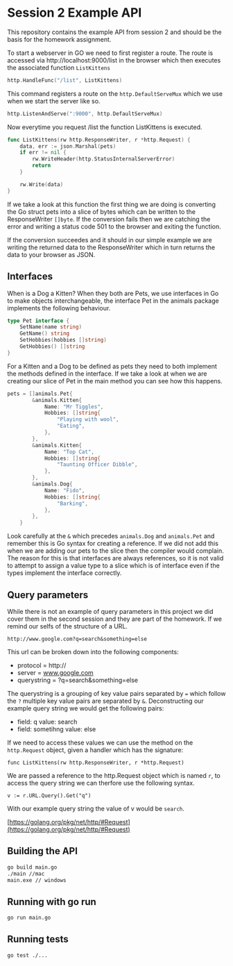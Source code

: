 # Session 2 Example API

This repository contains the example API from session 2 and should be the basis for the homework assignment.  

To start a webserver in GO we need to first register a route.  The route is accessed via http://localhost:9000/list in the browser which then executes the associated function `ListKittens`

```go
http.HandleFunc("/list", ListKittens)
```

This command registers a route on the `http.DefaultServeMux` which we use when we start the server like so.

```go
http.ListenAndServe(":9000", http.DefaultServeMux)
```

Now everytime you request /list the function ListKittens is executed.

```go
func ListKittens(rw http.ResponseWriter, r *http.Request) {
	data, err := json.Marshal(pets)
	if err != nil {
		rw.WriteHeader(http.StatusInternalServerError)
		return
	}

	rw.Write(data)
}
```

If we take a look at this function the first thing we are doing is converting the Go struct pets into a slice of bytes which can be written to the ResponseWriter `[]byte`.  If the conversion fails then we are catching the error and writing a status code 501 to the browser and exiting the function.

If the conversion succeedes and it should in our simple example we are writing the returned data to the ResponseWriter which in turn returns the data to your browser as JSON.

## Interfaces
When is a Dog a Kitten?  When they both are Pets, we use interfaces in Go to make objects interchangeable, the interface Pet in the animals package implements the following behaviour.

```go
type Pet interface {
	SetName(name string)
	GetName() string
	SetHobbies(hobbies []string)
	GetHobbies() []string
}
```

For a Kitten and a Dog to be defined as pets they need to both implement the methods defined in the interface.  If we take a look at when we are creating our slice of Pet in the main method you can see how this happens.

```go
pets = []animals.Pet{
		&animals.Kitten{
			Name: "Mr Tiggles",
			Hobbies: []string{
				"Playing with wool",
				"Eating",
			},
		},
		&animals.Kitten{
			Name: "Top Cat",
			Hobbies: []string{
				"Taunting Officer Dibble",
			},
		},
		&animals.Dog{
			Name: "Fido",
			Hobbies: []string{
				"Barking",
			},
		},
	}
```

Look carefully at the `&` which precedes `animals.Dog` and `animals.Pet` and remember this is Go syntax for creating a reference.  If we did not add this when we are adding our pets to the slice then the compiler would complain.  The reason for this is that interfaces are always references, so it is not valid to attempt to assign a value type to a slice which is of interface even if the types implement the interface correctly.

## Query parameters
While there is not an example of query parameters in this project we did cover them in the second session and they are part of the homework.  If we remind our selfs of the structure of a URL.

```
http://www.google.com?q=search&something=else
```

This url can be broken down into the following components:
* protocol = http://
* server = www.google.com
* querystring = ?q=search&something=else

The querystring is a grouping of key value pairs separated by `=` which follow the `?` multiple key value pairs are separated by `&`.  Deconstructing our example query string we would get the following pairs:
* field: q value: search
* field: sometihng value: else

If we need to access these values we can use the method on the `http.Request` object, given a handler which has the signature:

```
func ListKittens(rw http.ResponseWriter, r *http.Request)
```

We are passed a reference to the http.Request object which is named `r`, to access the query string we can therfore use the following syntax.

```
v := r.URL.Query().Get("q")
```

With our example query string the value of v would be `search`.

[https://golang.org/pkg/net/http/#Request](https://golang.org/pkg/net/http/#Request)

## Building the API
```bash
go build main.go
./main //mac
main.exe // windows
```

## Running with go run
```bash
go run main.go
```

## Running tests
```bash
go test ./...
```
 
